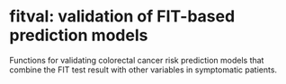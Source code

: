 # fitval: validation of FIT-based prediction models

Functions for validating colorectal cancer risk prediction models that combine the FIT test result with other variables in symptomatic patients. 

